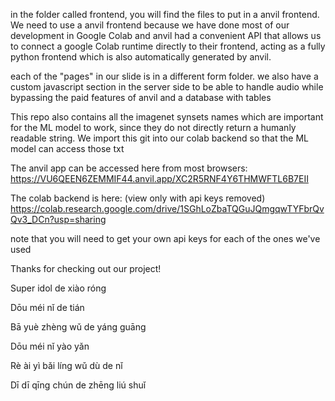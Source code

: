 in the folder called frontend, you will find the files to put in a anvil frontend. We need to use a anvil frontend because we have done most of our development in Google Colab and anvil had a convenient API that allows us to connect a google Colab runtime directly to their frontend, acting as a fully python frontend which is also automatically generated by anvil.

each of the "pages" in our slide is in a different form folder. 
we also have a custom javascript section in the server side to be able to handle audio while bypassing the paid features of anvil and a database with tables

This repo also contains all the imagenet synsets names which are important for the ML model to work, since they do not directly return a humanly readable string. We import this git into our colab backend so that the ML model can access those txt

The anvil app can be accessed here from most browsers: https://VU6QEEN6ZEMMIF44.anvil.app/XC2R5RNF4Y6THMWFTL6B7EII


The colab backend is here: (view only with api keys removed)  
https://colab.research.google.com/drive/1SGhLoZbaTQGuJQmgqwTYFbrQvQv3_DCn?usp=sharing

note that you will need to get your own api keys for each of the ones we've used

Thanks for checking out our project!

Super idol de xiào róng

Dōu méi nǐ de tián

Bā yuè zhèng wǔ de yáng guāng

Dōu méi nǐ yào yǎn

Rè ài yì bǎi líng wǔ dù de nǐ

Dī dī qīng chún de zhēng liú shuǐ
